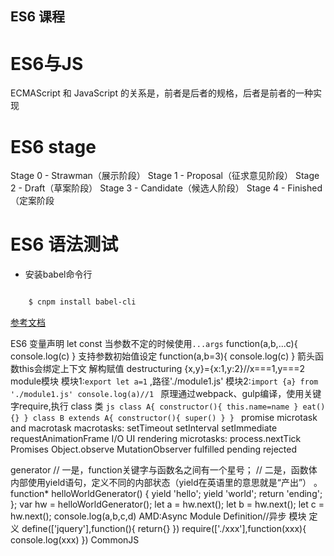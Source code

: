## ES6 课程


# ES6与JS

 ECMAScript 和 JavaScript 的关系是，前者是后者的规格，后者是前者的一种实现


# ES6 stage

Stage 0 - Strawman（展示阶段）
Stage 1 - Proposal（征求意见阶段）
Stage 2 - Draft（草案阶段）
Stage 3 - Candidate（候选人阶段）
Stage 4 - Finished（定案阶段



# ES6 语法测试

- 安装babel命令行

```bash

	$ cnpm install babel-cli

```


[参考文档](http://es6.ruanyifeng.com/)

ES6
变量声明 let const
当参数不定的时候使用`...args`
function(a,b,...c){
	console.log(c)
}
支持参数初始值设定
function(a,b=3){
	console.log(c)
}
箭头函数this会绑定上下文
解构赋值 destructuring
	{x,y}={x:1,y:2}//x===1,y===2
module模块
	模块1:`export let a=1` ,路径'./module1.js'
	模块2:`import {a} from './module1.js' console.log(a)//1 `
	原理通过webpack、gulp编译，使用关键字require,执行
class 类
	```js
	class A{
		constructor(){
			this.name=name
		}
		eat(){}
	}
	class B extends A{
		constructor(){
			super()
		}
	}
	```
promise
	microtask and macrotask
	macrotasks:
		setTimeout
		setInterval
		setImmediate
		requestAnimationFrame
		I/O
		UI rendering
	microtasks:
		process.nextTick
		Promises
		Object.observe
		MutationObserver
fulfilled pending rejected

generator
	// 一是，function关键字与函数名之间有一个星号；
	// 二是，函数体内部使用yield语句，定义不同的内部状态（yield在英语里的意思就是“产出”）	。
	function* helloWorldGenerator() {
	  yield 'hello';
	  yield 'world';
	  return 'ending';
	};
	var hw = helloWorldGenerator();
	let a = hw.next();
	let b = hw.next();
	let c = hw.next();
	console.log(a,b,c,d)
AMD:Async Module Definition//异步 模块 定义
	define(['jquery'],function(){
		return{}
	})
	require(['./xxx'],function(xxx){
		console.log(xxx)
	})
CommonJS